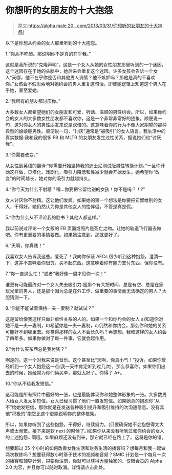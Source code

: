 # 你想听的女朋友的十大抱怨

> 原文:[https://alpha male 20 . com/2013/03/31/你想听的女朋友的十大抱怨/](https://alphamale20.com/2013/03/31/top-ten-complaints-from-girlfriends-you-want-to-hear/)

以下是你想从约会的女人那里听到的十大抱怨。

1.“你从不吃醋。那说明你不是真的在乎我。”

这就是我所说的“克隆声明”。这是一个女人从她的女性朋友那里听到的一个迷因，这个迷因存在于她的头脑中，她后来会重复这个迷因。许多女孩会告诉一个女人“天哪，他不在乎你是否和其他男人调情？他不嫉妒吗？那他是真的不喜欢你。”女孩会不假思索地对她约会的男人重复这句话，即使她逻辑上知道这个男人在乎她，甚至爱她。

2.“我所有的朋友都讨厌你。”

大多数女人都希望她们的女朋友和可爱、听话、温顺的男性约会。所以，如果你约会的女人的大多数女性朋友都不喜欢你，这是一个非常非常好的迹象。顺便说一句，这对你女人的男性朋友来说是双倍的。这意味着你的行为不像大家期望的那种典型的娘娘腔男性。顺便说一句，“讨厌”通常是“被吸引”的女人语言。我生活中的真实数据:我和我的很多 FB 和 MLTR 的女朋友发生过性关系，据说她们也“讨厌我”。

3.“你需要改变。”

从女性到英语的翻译:“你需要开始坚持我的迪士尼测试版男性转换计划。”一旦你开始这样做，贝塔化、戏剧化、吸引力降低和性减少就会开始发生。她希望你“改变”的时间越长，她对你的吸引力就越持久。

4.“你今天为什么不射精？嘿...你要把它留给别的女孩！你不是吗？！?"

女人讨厌你不射精。这让他们发疯。如果她的第一个想法是你要把它留给别的女人，干得好。她仍然认为你是其他女人的性伴侣，不管是真是假。

5.“你为什么从不评论我的脸书？其他人都这样。”

我以前说过评论一个女孩的 FB 页面或照片是死亡之吻。让她的轨道飞行器去做吧。你有更重要的事情要做。如果她注意到，那就更好了。

6.“天啊，你真贱！”

我喜欢女人告诉我这些。爱死了！我向你保证 AFCs 很少听到这种抱怨。澄清一下，这并不意味着你很穷，买不起东西。这意味着你有能力支付东西，但你没有。

7.“你一直这么忙！”或者“我好像一周才见你一次！”

谁更有可能最终对一个女人失去吸引力:是那个有大把时间、总是有空、总是在家玩光晕的男人，还是那个因为总是在外工作、做重要的事情而无法确定的男人？大胆猜测一下。

8.“你能不能试着保持一夫一妻制？就试试？”

这是留给像我这样只做非单性关系的人的。如果一个和你约会的女人 a)知道你对她不是一夫一妻制，b)希望你是一夫一妻制，c)仍然和你约会，那么你和她的关系可能好不到哪里去。你觉得那样的女人不会长久吗？再想想。我和这样的女人约会了四年多。如果你做对了每一件事，它就会起作用。

9."为什么买东西总是我付钱？"

啊是的。这一个对我来说是音乐。这个甚至比“天啊，你真小气！”投诉。如果你曾经听到一个女人抱怨这一点(我一天中肯定听到过几次)，那么恭喜你。如果你们出去的时候，她经常为你们俩买单，那就太好了。你得了 A+。

10.“你从不给我发短信。”

这可能是所有照片中最好的一张，也是最能体现你和她整体形象的一张。大多数男人给女人发太多短信。女人已经习惯了他们一直发短信。如果她真的抱怨你“从不”给她发短信，那你就是在发送各种吸引提升和吸引维持的次沟通信息。没有其他“积极的”抱怨比这个更能说明你的整体框架。

所以，如果你听到了这些抱怨，干得好，继续努力。(只要确保她不会抱怨得太大声或太频繁。接下来是软 next 的时候了。)如果你从来没有听到过和你约会的女人的上述抱怨...啊哦。如果麻烦还没有到来，那它就已经在路上了。这将是你的错。

想要超过 35 个小时的如何改善女性生活和财务生活的播客吗？想每月和我一起做两次教练吗？想要获得数小时基于技术的视频和音频？SMIC 计划是一个每月一次的播客和辅导计划，只要你注册，你就可以获得大量独家的、仅限会员的 Alpha 2.0 内容，并且你可以随时取消。详情请点击此处。